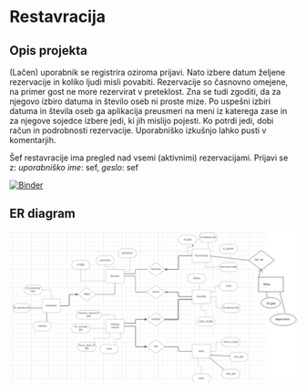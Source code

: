# Restavracija

## Opis projekta

(Lačen) uporabnik se registrira oziroma prijavi. Nato izbere datum željene rezervacije in koliko ljudi misli povabiti. Rezervacije so časnovno omejene, na primer gost ne more rezervirat v preteklost. Zna se tudi zgoditi, da za njegovo izbiro datuma in število oseb ni proste mize. Po uspešni izbiri datuma in števila oseb ga aplikacija preusmeri na meni iz katerega zase in za njegove sojedce izbere jedi, ki jih mislijo pojesti. Ko potrdi jedi, dobi račun in podrobnosti rezervacije. Uporabniško izkušnjo lahko pusti v komentarjih.
 
Šef restavracije ima pregled nad vsemi (aktivnimi) rezervacijami. Prijavi se z: 
*uporabniško ime*: sef, *geslo*: sef


[![Binder](https://mybinder.org/badge_logo.svg)](https://mybinder.org/v2/gh/jostgojkovic/Zarbanija.git/main?urlpath=proxy%2F8080)


## ER diagram

![ER_diagram](ER_diag.png)